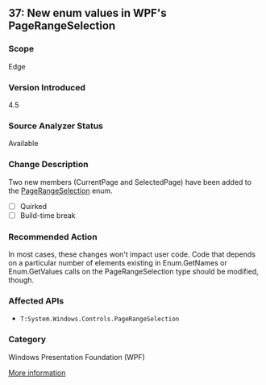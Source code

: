 ## 37: New enum values in WPF's PageRangeSelection

### Scope
Edge

### Version Introduced
4.5

### Source Analyzer Status
Available

### Change Description
Two new members (CurrentPage and SelectedPage) have been added to the [PageRangeSelection](https://msdn.microsoft.com/en-us/library/system.windows.controls.pagerangeselection(v=vs.110).aspx) enum.

- [ ] Quirked
- [ ] Build-time break

### Recommended Action
In most cases, these changes won't impact user code. Code that depends on a particular number of elements existing in Enum.GetNames or Enum.GetValues calls on the PageRangeSelection type should be modified, though.

### Affected APIs
* `T:System.Windows.Controls.PageRangeSelection`

### Category
Windows Presentation Foundation (WPF)

[More information](https://msdn.microsoft.com/en-us/library/hh367887(v=vs.110).aspx#wpf)

<!--
    ### Notes
    Look for cast to PageRangeSelection, or Enum.GetNames or Enum.GetValues calls taking this type as input
-->
